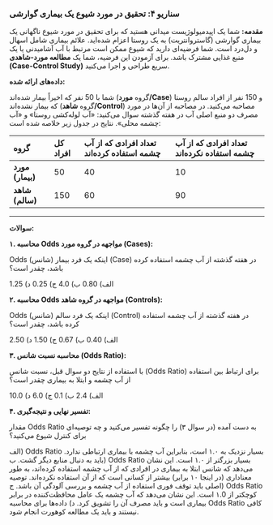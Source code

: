 ### سناریو ۴: تحقیق در مورد شیوع یک بیماری گوارشی

**مقدمه:** شما یک اپیدمیولوژیست میدانی هستید که برای تحقیق در مورد شیوع ناگهانی یک بیماری گوارشی (گاستروانتریت) به یک روستا اعزام شده‌اید. علائم بیماری شامل اسهال و دل‌درد است. شما فرضیه‌ای دارید که شیوع ممکن است مرتبط با آب آشامیدنی یا یک منبع غذایی مشترک باشد. برای آزمودن این فرضیه، شما یک **مطالعه مورد-شاهدی (Case-Control Study)** سریع طراحی و اجرا می‌کنید.

**داده‌های ارائه شده:**

شما با 50 نفر که اخیراً بیمار شده‌اند (گروه **مورد/Case**) و 150 نفر از افراد سالم روستا که بیمار نشده‌اند (گروه **شاهد/Control**) مصاحبه می‌کنید. در مصاحبه از آن‌ها در مورد مصرف دو منبع اصلی آب در هفته گذشته سوال می‌کنید: «آب لوله‌کشی روستا» و «آب چشمه محلی». نتایج در جدول زیر خلاصه شده است:

| گروه             | کل افراد | تعداد افرادی که از آب چشمه استفاده کرده‌اند | تعداد افرادی که از آب چشمه استفاده نکرده‌اند |
| :--------------- | :------- | :------------------------------------------ | :------------------------------------------- |
| **مورد (بیمار)** | 50       | 40                                          | 10                                           |
| **شاهد (سالم)**  | 150      | 60                                          | 90                                           |

---

**سوالات:**

**۱. محاسبه Odds مواجهه در گروه مورد (Cases):**

Odds (شانس) اینکه یک فرد بیمار (Case) در هفته گذشته از آب چشمه استفاده کرده باشد، چقدر است؟

الف) 0.80
ب) 4.0
ج) 0.25
د) 1.25

**۲. محاسبه Odds مواجهه در گروه شاهد (Controls):**

Odds (شانس) اینکه یک فرد سالم (Control) در هفته گذشته از آب چشمه استفاده کرده باشد، چقدر است؟

الف) 0.40
ب) 0.67
ج) 1.50
د) 2.50

**۳. محاسبه نسبت شانس (Odds Ratio):**

با استفاده از نتایج دو سوال قبل، نسبت شانس (Odds Ratio) برای ارتباط بین استفاده از آب چشمه و ابتلا به بیماری چقدر است؟

الف) 2.4
ب) 0.1
ج) 6.0
د) 10.0

**۴. تفسیر نهایی و نتیجه‌گیری:**

مقدار Odds Ratio به دست آمده (در سوال ۳) را چگونه تفسیر می‌کنید و چه توصیه‌ای برای کنترل شیوع می‌کنید؟

الف) Odds Ratio بسیار نزدیک به ۱.۰ است، بنابراین آب چشمه با بیماری ارتباطی ندارد. باید به دنبال منابع دیگر گشت.
ب) Odds Ratio بسیار بزرگتر از ۱.۰ است. این نشان می‌دهد که شانس ابتلا به بیماری در افرادی که از آب چشمه استفاده کرده‌اند، به طور معناداری (در اینجا ۱۰ برابر) بیشتر از کسانی است که از آن استفاده نکرده‌اند. توصیه اصلی باید توقف فوری استفاده از آب چشمه و بررسی آلودگی آن باشد.
ج) Odds Ratio کوچکتر از ۱.0 است. این نشان می‌دهد که آب چشمه یک عامل محافظت‌کننده در برابر بیماری است و باید مصرف آن را تشویق کرد.
د) داده‌ها برای محاسبه Odds Ratio کافی نیستند و باید یک مطالعه کوهورت انجام شود.
